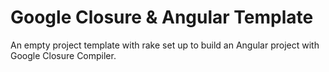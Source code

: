 Google Closure & Angular Template
===============================

An empty project template with rake set up to build an Angular project with Google Closure Compiler.

